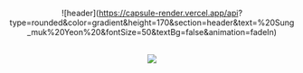 <div align="center">

  ![header](https://capsule-render.vercel.app/api?
  type=rounded&color=gradient&height=170&section=header&text=%20Sung_muk%20Yeon%20&fontSize=50&textBg=false&animation=fadeIn)
  
  <br>
  <a href="dustjdanr@naver.com" target="_blank"><img src="https://img.shields.io/badge/dustjdanr@naver.com-white?style=flat-square&logo=naver&logoColor=#03C75A"/></a>
</div>
